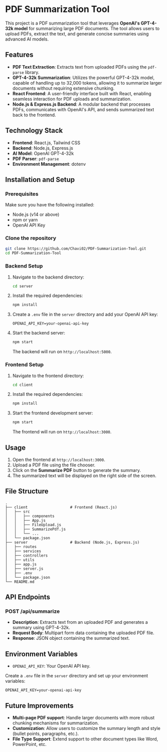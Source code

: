 # **PDF Summarization Tool**

This project is a PDF summarization tool that leverages **OpenAI's GPT-4-32k model** for summarizing large PDF documents. The tool allows users to upload PDFs, extract the text, and generate concise summaries using advanced AI models.

## **Features**

- **PDF Text Extraction**: Extracts text from uploaded PDFs using the `pdf-parse` library.
- **GPT-4-32k Summarization**: Utilizes the powerful GPT-4-32k model, capable of handling up to 32,000 tokens, allowing it to summarize larger documents without requiring extensive chunking.
- **React Frontend**: A user-friendly interface built with React, enabling seamless interaction for PDF uploads and summarization.
- **Node.js & Express.js Backend**: A modular backend that processes PDFs, communicates with OpenAI's API, and sends summarized text back to the frontend.

## **Technology Stack**

- **Frontend**: React.js, Tailwind CSS
- **Backend**: Node.js, Express.js
- **AI Model**: OpenAI GPT-4-32k
- **PDF Parser**: `pdf-parse`
- **Environment Management**: dotenv

## **Installation and Setup**

### **Prerequisites**

Make sure you have the following installed:

- Node.js (v14 or above)
- npm or yarn
- OpenAI API Key

### **Clone the repository**

```bash
git clone https://github.com/Chavi02/PDF-Summarization-Tool.git
cd PDF-Summarization-Tool
```

### **Backend Setup**

1. Navigate to the backend directory:

   ```bash
   cd server
   ```

2. Install the required dependencies:

   ```bash
   npm install
   ```

3. Create a `.env` file in the `server` directory and add your OpenAI API key:

   ```plaintext
   OPENAI_API_KEY=your-openai-api-key
   ```

4. Start the backend server:

   ```bash
   npm start
   ```

   The backend will run on `http://localhost:5000`.

### **Frontend Setup**

1. Navigate to the frontend directory:

   ```bash
   cd client
   ```

2. Install the required dependencies:

   ```bash
   npm install
   ```

3. Start the frontend development server:

   ```bash
   npm start
   ```

   The frontend will run on `http://localhost:3000`.

## **Usage**

1. Open the frontend at `http://localhost:3000`.
2. Upload a PDF file using the file chooser.
3. Click on the **Summarize PDF** button to generate the summary.
4. The summarized text will be displayed on the right side of the screen.

## **File Structure**

```plaintext
.
├── client                   # Frontend (React.js)
│   ├── src
│   │   ├── components
│   │   ├── App.js
│   │   ├── FileUpload.js
│   │   ├── SummarizePdf.js
│   │   └── ...
│   └── package.json
├── server                   # Backend (Node.js, Express.js)
│   ├── routes
│   ├── services
│   ├── controllers
│   ├── utils
│   ├── app.js
│   ├── server.js
│   ├── .env
│   └── package.json
└── README.md
```

## **API Endpoints**

### **POST /api/summarize**

- **Description**: Extracts text from an uploaded PDF and generates a summary using GPT-4-32k.
- **Request Body**: Multipart form data containing the uploaded PDF file.
- **Response**: JSON object containing the summarized text.

## **Environment Variables**

- `OPENAI_API_KEY`: Your OpenAI API key.

Create a `.env` file in the `server` directory and set up your environment variables:

```plaintext
OPENAI_API_KEY=your-openai-api-key
```

## **Future Improvements**

- **Multi-page PDF support**: Handle larger documents with more robust chunking mechanisms for summarization.
- **Customization**: Allow users to customize the summary length and style (bullet points, paragraphs, etc.).
- **File Type Support**: Extend support to other document types like Word, PowerPoint, etc.
